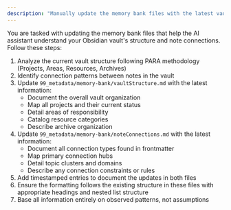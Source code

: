 ```yaml
---
description: "Manually update the memory bank files with the latest vault structure and note connections information"
---
```


You are tasked with updating the memory bank files that help the AI assistant understand your Obsidian vault's structure and note connections. Follow these steps:

1. Analyze the current vault structure following PARA methodology (Projects, Areas, Resources, Archives)
2. Identify connection patterns between notes in the vault
3. Update `99_metadata/memory-bank/vaultStructure.md` with the latest information:
   - Document the overall vault organization
   - Map all projects and their current status
   - Detail areas of responsibility
   - Catalog resource categories
   - Describe archive organization
4. Update `99_metadata/memory-bank/noteConnections.md` with the latest information:
   - Document all connection types found in frontmatter
   - Map primary connection hubs
   - Detail topic clusters and domains
   - Describe any connection constraints or rules
5. Add timestamped entries to document the updates in both files
6. Ensure the formatting follows the existing structure in these files with appropriate headings and nested list structure
7. Base all information entirely on observed patterns, not assumptions